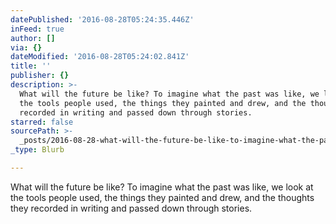 ```yaml
---
datePublished: '2016-08-28T05:24:35.446Z'
inFeed: true
author: []
via: {}
dateModified: '2016-08-28T05:24:02.841Z'
title: ''
publisher: {}
description: >-
  What will the future be like? To imagine what the past was like, we look at
  the tools people used, the things they painted and drew, and the thoughts they
  recorded in writing and passed down through stories. 
starred: false
sourcePath: >-
  _posts/2016-08-28-what-will-the-future-be-like-to-imagine-what-the-past-was-l.md
_type: Blurb

---
```

What will the future be like? To imagine what the past was like, we look at the tools people used, the things they painted and drew, and the thoughts they recorded in writing and passed down through stories.